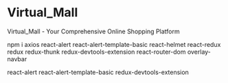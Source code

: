 # Virtual_Mall
Virtual_Mall - Your Comprehensive Online Shopping Platform

npm i axios react-alert react-alert-template-basic react-helmet react-redux redux redux-thunk redux-devtools-extension react-router-dom overlay-navbar

react-alert react-alert-template-basic
redux-devtools-extension